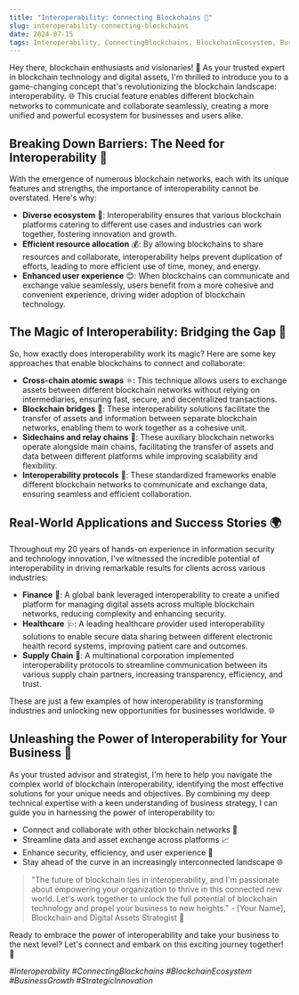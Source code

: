```yaml
---
title: "Interoperability: Connecting Blockchains 🤝"
slug: interoperability-connecting-blockchains
date: 2024-07-15
tags: Interoperability, ConnectingBlockchains, BlockchainEcosystem, BusinessGrowth, StrategicInnovation
---
```


Hey there, blockchain enthusiasts and visionaries! 🌟 As your trusted expert in blockchain technology and digital assets, I'm thrilled to introduce you to a game-changing concept that's revolutionizing the blockchain landscape: interoperability. 🌐 This crucial feature enables different blockchain networks to communicate and collaborate seamlessly, creating a more unified and powerful ecosystem for businesses and users alike.

## Breaking Down Barriers: The Need for Interoperability 🔗

With the emergence of numerous blockchain networks, each with its unique features and strengths, the importance of interoperability cannot be overstated. Here's why:

- **Diverse ecosystem** 🌈: Interoperability ensures that various blockchain platforms catering to different use cases and industries can work together, fostering innovation and growth.
- **Efficient resource allocation** 💰: By allowing blockchains to share resources and collaborate, interoperability helps prevent duplication of efforts, leading to more efficient use of time, money, and energy.
- **Enhanced user experience** 😊: When blockchains can communicate and exchange value seamlessly, users benefit from a more cohesive and convenient experience, driving wider adoption of blockchain technology.

## The Magic of Interoperability: Bridging the Gap 🌉

So, how exactly does interoperability work its magic? Here are some key approaches that enable blockchains to connect and collaborate:

- **Cross-chain atomic swaps** ⚛️: This technique allows users to exchange assets between different blockchain networks without relying on intermediaries, ensuring fast, secure, and decentralized transactions.
- **Blockchain bridges** 🌉: These interoperability solutions facilitate the transfer of assets and information between separate blockchain networks, enabling them to work together as a cohesive unit.
- **Sidechains and relay chains** 🔗: These auxiliary blockchain networks operate alongside main chains, facilitating the transfer of assets and data between different platforms while improving scalability and flexibility.
- **Interoperability protocols** 🔧: These standardized frameworks enable different blockchain networks to communicate and exchange data, ensuring seamless and efficient collaboration.

## Real-World Applications and Success Stories 🌍

Throughout my 20 years of hands-on experience in information security and technology innovation, I've witnessed the incredible potential of interoperability in driving remarkable results for clients across various industries:

- **Finance** 🏦: A global bank leveraged interoperability to create a unified platform for managing digital assets across multiple blockchain networks, reducing complexity and enhancing security.
- **Healthcare** 🩺: A leading healthcare provider used interoperability solutions to enable secure data sharing between different electronic health record systems, improving patient care and outcomes.
- **Supply Chain** 🚚: A multinational corporation implemented interoperability protocols to streamline communication between its various supply chain partners, increasing transparency, efficiency, and trust.

These are just a few examples of how interoperability is transforming industries and unlocking new opportunities for businesses worldwide. 🌐

## Unleashing the Power of Interoperability for Your Business 🚀

As your trusted advisor and strategist, I'm here to help you navigate the complex world of blockchain interoperability, identifying the most effective solutions for your unique needs and objectives. By combining my deep technical expertise with a keen understanding of business strategy, I can guide you in harnessing the power of interoperability to:

- Connect and collaborate with other blockchain networks 🤝
- Streamline data and asset exchange across platforms 📈
- Enhance security, efficiency, and user experience 💪
- Stay ahead of the curve in an increasingly interconnected landscape 🌐

> "The future of blockchain lies in interoperability, and I'm passionate about empowering your organization to thrive in this connected new world. Let's work together to unlock the full potential of blockchain technology and propel your business to new heights." - [Your Name], Blockchain and Digital Assets Strategist 🚀

Ready to embrace the power of interoperability and take your business to the next level? Let's connect and embark on this exciting journey together! 🤝

*#Interoperability #ConnectingBlockchains #BlockchainEcosystem #BusinessGrowth #StrategicInnovation*
